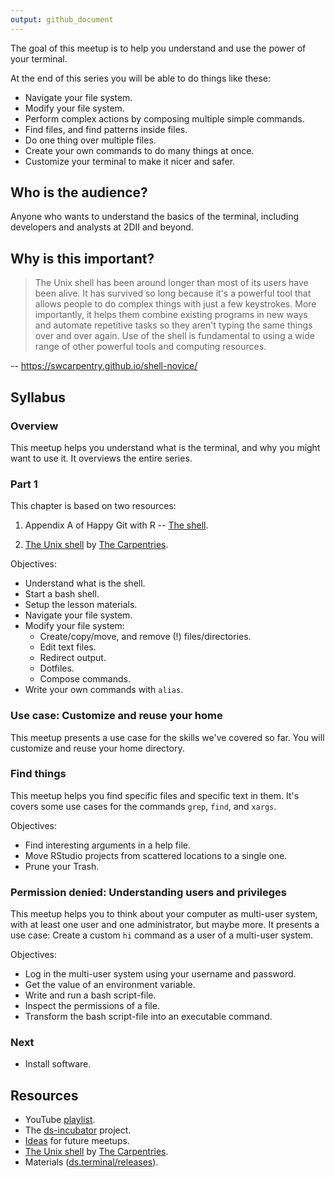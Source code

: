 ```yaml
---
output: github_document
---
```




The goal of this meetup is to help you understand and use the power of your
terminal.

At the end of this series you will be able to do things like these:

* Navigate your file system.
* Modify your file system.
* Perform complex actions by composing multiple simple commands.
* Find files, and find patterns inside files.
* Do one thing over multiple files.
* Create your own commands to do many things at once.
* Customize your terminal to make it nicer and safer.

## Who is the audience?

Anyone who wants to understand the basics of the terminal, including developers
and analysts at 2DII and beyond.

## Why is this important?

> The Unix shell has been around longer than most of its users have been alive.
It has survived so long because it's a powerful tool that allows people to do
complex things with just a few keystrokes. More importantly, it helps them
combine existing programs in new ways and automate repetitive tasks so they
aren't typing the same things over and over again. Use of the shell is
fundamental to using a wide range of other powerful tools and computing
resources.

-- https://swcarpentry.github.io/shell-novice/

## Syllabus

### Overview

This meetup helps you understand what is the terminal, and why you might want
to use it. It overviews the entire series.

### Part 1

This chapter is based on two resources:

1. Appendix A of Happy Git with R -- [The
shell](https://happygitwithr.com/shell.html).

2. [The Unix shell](https://swcarpentry.github.io/shell-novice/) by [The Carpentries](https://carpentries.org/).

Objectives:

* Understand what is the shell.
* Start a bash shell.
* Setup the lesson materials.
* Navigate your file system.
* Modify your file system: 
    * Create/copy/move, and remove (!) files/directories.
    * Edit text files.
    * Redirect output.
    * Dotfiles.
    * Compose commands.
* Write your own commands with `alias`.

### Use case: Customize and reuse your home

This meetup presents a use case for the skills we've covered so far. You will
customize and reuse your home directory.

### Find things

This meetup helps you find specific files and specific text in them. It's covers
some use cases for the commands `grep`, `find`, and `xargs`.

Objectives:

* Find interesting arguments in a help file.
* Move RStudio projects from scattered locations to a single one.
* Prune your Trash.

### Permission denied: Understanding users and privileges

This meetup helps you to think about your computer as multi-user system, with at
least one user and one administrator, but maybe more. It presents a use case:
Create a custom `hi` command as a user of a multi-user system.

Objectives:

* Log in the multi-user system using your username and password.
* Get the value of an environment variable.
* Write and run a bash script-file.
* Inspect the permissions of a file.
* Transform the bash script-file into an executable command.

### Next

* Install software.

## Resources

* YouTube [playlist](https://bit.ly/ds-incubator-videos).
* The
[ds-incubator](https://github.com/2DegreesInvesting/ds-incubator#ds-incubator)
project.
* [Ideas](https://bit.ly/dsi-ideas) for future meetups.
* [The Unix shell](https://swcarpentry.github.io/shell-novice/) by [The Carpentries](https://carpentries.org/).
* Materials
([ds.terminal/releases](https://github.com/2DegreesInvesting/ds.terminal/releases)).
